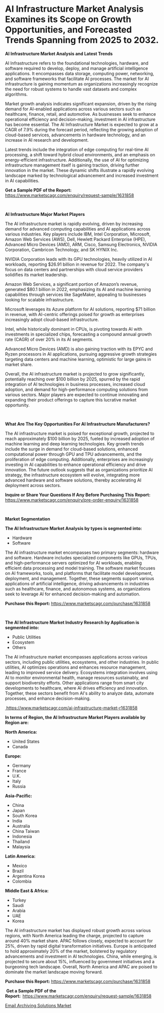 <p><h1>AI Infrastructure Market Analysis Examines its Scope on Growth Opportunities, and Forecasted Trends Spanning from 2025 to 2032.</h1></p><p><strong>AI Infrastructure Market Analysis and Latest Trends</strong></p>
<p><p>AI Infrastructure refers to the foundational technologies, hardware, and software required to develop, deploy, and manage artificial intelligence applications. It encompasses data storage, computing power, networking, and software frameworks that facilitate AI processes. The market for AI infrastructure is gaining momentum as organizations increasingly recognize the need for robust systems to handle vast datasets and complex algorithms.</p><p>Market growth analysis indicates significant expansion, driven by the rising demand for AI-enabled applications across various sectors such as healthcare, finance, retail, and automotive. As businesses seek to enhance operational efficiency and decision-making, investment in AI infrastructure has become essential. The AI Infrastructure Market is expected to grow at a CAGR of 7.9% during the forecast period, reflecting the growing adoption of cloud-based services, advancements in hardware technology, and an increase in AI research and development.</p><p>Latest trends include the integration of edge computing for real-time AI processing, a shift toward hybrid cloud environments, and an emphasis on energy-efficient infrastructure. Additionally, the use of AI for optimizing infrastructure management itself is gaining traction, driving further innovation in the market. These dynamic shifts illustrate a rapidly evolving landscape marked by technological advancement and increased investment in AI capabilities.</p></p>
<p><strong>Get a Sample PDF of the Report:&nbsp;</strong> <a href="https://www.marketscagr.com/enquiry/request-sample/1631858?utm_campaign=2565&utm_medium=2&utm_source=Github&utm_content=ia&utm_term=10032025&utm_id=ai-infrastructure">https://www.marketscagr.com/enquiry/request-sample/1631858</a></p>
<p>&nbsp;</p>
<p><strong>AI Infrastructure Major Market Players</strong></p>
<p><p>The AI infrastructure market is rapidly evolving, driven by increasing demand for advanced computing capabilities and AI applications across various industries. Key players include IBM, Intel Corporation, Microsoft, Amazon Web Services (AWS), Dell, Hewlett Packard Enterprise (HPE), Advanced Micro Devices (AMD), ARM, Cisco, Samsung Electronics, NVIDIA Corporation, Cambricon Technology, and SK HYNIX Inc.</p><p>NVIDIA Corporation leads with its GPU technologies, heavily utilized in AI workloads, reporting $26.91 billion in revenue for 2022. The company's focus on data centers and partnerships with cloud service providers solidifies its market leadership.</p><p>Amazon Web Services, a significant portion of Amazon’s revenue, generated $80.1 billion in 2022, emphasizing its AI and machine learning capabilities through services like SageMaker, appealing to businesses looking for scalable infrastructure.</p><p>Microsoft leverages its Azure platform for AI solutions, reporting $71 billion in revenue, with AI-centric offerings poised for growth as enterprises increasingly adopt cloud-based infrastructure.</p><p>Intel, while historically dominant in CPUs, is pivoting towards AI with investments in specialized chips, forecasting a compound annual growth rate (CAGR) of over 20% in its AI segments.</p><p>Advanced Micro Devices (AMD) is also gaining traction with its EPYC and Ryzen processors in AI applications, pursuing aggressive growth strategies targeting data centers and machine learning, optimistic for large gains in market share.</p><p>Overall, the AI infrastructure market is projected to grow significantly, potentially reaching over $100 billion by 2025, spurred by the rapid integration of AI technologies in business processes, increased cloud adoption, and demand for high-performance computing solutions from various sectors. Major players are expected to continue innovating and expanding their product offerings to capture this lucrative market opportunity.</p></p>
<p>&nbsp;</p>
<p><strong>What Are The Key Opportunities For AI Infrastructure Manufacturers?</strong></p>
<p><p>The AI infrastructure market is poised for exceptional growth, projected to reach approximately $100 billion by 2025, fueled by increased adoption of machine learning and deep learning technologies. Key growth trends include the surge in demand for cloud-based solutions, enhanced computational power through GPU and TPU advancements, and the proliferation of edge computing. Additionally, enterprises are increasingly investing in AI capabilities to enhance operational efficiency and drive innovation. The future outlook suggests that as organizations prioritize AI strategy, the infrastructure ecosystem will evolve, integrating more advanced hardware and software solutions, thereby accelerating AI deployment across sectors.</p></p>
<p><strong>Inquire or Share Your Questions If Any Before Purchasing This Report:</strong> <a href="https://www.marketscagr.com/enquiry/pre-order-enquiry/1631858?utm_campaign=2565&utm_medium=2&utm_source=Github&utm_content=ia&utm_term=10032025&utm_id=ai-infrastructure">https://www.marketscagr.com/enquiry/pre-order-enquiry/1631858</a></p>
<p>&nbsp;</p>
<p><strong>Market Segmentation</strong></p>
<p><strong>The AI Infrastructure Market Analysis by types is segmented into:</strong></p>
<p><ul><li>Hardware</li><li>Software</li></ul></p>
<p><p>The AI infrastructure market encompasses two primary segments: hardware and software. Hardware includes specialized components like GPUs, TPUs, and high-performance servers optimized for AI workloads, enabling efficient data processing and model training. The software market focuses on AI frameworks, tools, and platforms that facilitate model development, deployment, and management. Together, these segments support various applications of artificial intelligence, driving advancements in industries such as healthcare, finance, and autonomous systems, as organizations seek to leverage AI for enhanced decision-making and automation.</p></p>
<p><strong>Purchase this Report:&nbsp;</strong><a href="https://www.marketscagr.com/purchase/1631858?utm_campaign=2565&utm_medium=2&utm_source=Github&utm_content=ia&utm_term=10032025&utm_id=ai-infrastructure">https://www.marketscagr.com/purchase/1631858</a></p>
<p>&nbsp;</p>
<p><strong>The AI Infrastructure Market Industry Research by Application is segmented into:</strong></p>
<p><ul><li>Public Utilities</li><li>Ecosystem</li><li>Others</li></ul></p>
<p><p>The AI infrastructure market encompasses applications across various sectors, including public utilities, ecosystems, and other industries. In public utilities, AI optimizes operations and enhances resource management, leading to improved service delivery. Ecosystems integration involves using AI to monitor environmental health, manage resources sustainably, and support biodiversity efforts. Other applications range from smart city developments to healthcare, where AI drives efficiency and innovation. Together, these sectors benefit from AI's ability to analyze data, automate processes, and enhance decision-making.</p></p>
<p><a href="https://www.marketscagr.com/ai-infrastructure-market-r1631858?utm_campaign=2565&utm_medium=2&utm_source=Github&utm_content=ia&utm_term=10032025&utm_id=ai-infrastructure">&nbsp;https://www.marketscagr.com/ai-infrastructure-market-r1631858</a></p>
<p><strong>In terms of Region, the AI Infrastructure Market Players available by Region are:</strong></p>
<p>
    <p> <strong> North America: </strong>
        <ul>
            <li>United States</li>
            <li>Canada</li>
        </ul>
        </p> 
    <p> <strong> Europe: </strong>
        <ul>
            <li>Germany</li>
            <li>France</li>
            <li>U.K.</li>
            <li>Italy</li>
            <li>Russia</li>
        </ul>
        </p> 
    <p> <strong> Asia-Pacific: </strong>
        <ul>
            <li>China</li>
            <li>Japan</li>
            <li>South Korea</li>
            <li>India</li>
            <li>Australia</li>
            <li>China Taiwan</li>
            <li>Indonesia</li>
            <li>Thailand</li>
            <li>Malaysia</li>
        </ul>
        </p> 
    <p> <strong> Latin America: </strong>
        <ul>
            <li>Mexico</li>
            <li>Brazil</li>
            <li>Argentina Korea</li>
            <li>Colombia</li>
        </ul>
        </p> 
    <p> <strong> Middle East & Africa: </strong>
        <ul>
            <li>Turkey</li>
            <li>Saudi</li>
            <li>Arabia</li>
            <li>UAE</li>
            <li>Korea</li>
        </ul>
    </p>
    </p>
<p><p>The AI infrastructure market has displayed robust growth across various regions, with North America leading the charge, projected to capture around 40% market share. APAC follows closely, expected to account for 25%, driven by rapid digital transformation initiatives. Europe is anticipated to hold approximately 20% of the market, bolstered by regulatory advancements and investment in AI technologies. China, while emerging, is projected to secure about 15%, influenced by government initiatives and a burgeoning tech landscape. Overall, North America and APAC are poised to dominate the market landscape moving forward.</p></p>
<p><strong>Purchase this Report: </strong><a href="https://www.marketscagr.com/purchase/1631858?utm_campaign=2565&utm_medium=2&utm_source=Github&utm_content=ia&utm_term=10032025&utm_id=ai-infrastructure">https://www.marketscagr.com/purchase/1631858</a></p>
<p>&nbsp;<strong>Get a Sample PDF of the Report:&nbsp;&nbsp;</strong><a href="https://www.marketscagr.com/enquiry/request-sample/1631858?utm_campaign=2565&utm_medium=2&utm_source=Github&utm_content=ia&utm_term=10032025&utm_id=ai-infrastructure">https://www.marketscagr.com/enquiry/request-sample/1631858</a></p>
<p><strong></strong></p>
<p><p><a href="https://github.com/shirleenfraker87/Market-Research-Report-List-1/blob/main/email-archiving-solutions-market.md?utm_campaign=2565&utm_medium=2&utm_source=Github&utm_content=ia&utm_term=10032025&utm_id=ai-infrastructure">Email Archiving Solutions Market</a></p></p>